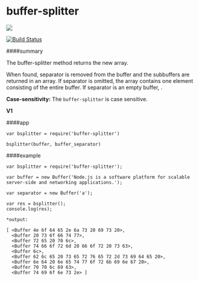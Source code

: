 # buffer-splitter

<a href="https://nodei.co/npm/buffer-splitter/"><img src="https://nodei.co/npm/buffer-splitter.png?downloads=true"></a>

[![Build Status](https://travis-ci.org/joaquimserafim/buffer-splitter.png?branch=master)](https://travis-ci.org/joaquimserafim/buffer-splitter)


####summary

The buffer-splitter method returns the new array.

When found, separator is removed from the buffer and the subbuffers are returned in an array. If separator is omitted, the array contains one element consisting of the entire buffer. If separator is an empty buffer, 	.


**Case-sensitivity:** The `buffer-splitter` is case sensitive.


**V1**

####app

	var bsplitter = require('buffer-splitter')
	
	bsplitter(buffer, buffer_separator)
	

####example

	var bsplitter = require('buffer-splitter');
	
	var buffer = new Buffer('Node.js is a software platform for scalable server-side and networking applications.');
	
	var separator = new Buffer('a');
	
	var res = bsplitter();
	console.log(res);
	
	*output:
	
	[ <Buffer 4e 6f 64 65 2e 6a 73 20 69 73 20>,
	  <Buffer 20 73 6f 66 74 77>,
	  <Buffer 72 65 20 70 6c>,
	  <Buffer 74 66 6f 72 6d 20 66 6f 72 20 73 63>,
	  <Buffer 6c>,
	  <Buffer 62 6c 65 20 73 65 72 76 65 72 2d 73 69 64 65 20>,
	  <Buffer 6e 64 20 6e 65 74 77 6f 72 6b 69 6e 67 20>,
	  <Buffer 70 70 6c 69 63>,
	  <Buffer 74 69 6f 6e 73 2e> ]
